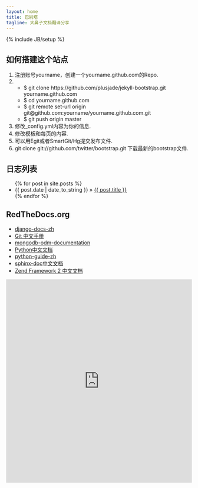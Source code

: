 ```yaml
---
layout: home
title: 巴别塔
tagline: 大鼻子文档翻译分享
---
```

{% include JB/setup %}


<div class="span4">
<h2>如何搭建这个站点</h2>
<p>
<ol>
<li>注册账号yourname，创建一个yourname.github.com的Repo.</li>
<li>
<ul>
	<li>$ git clone https://github.com/plusjade/jekyll-bootstrap.git yourname.github.com</li>
	<li>$ cd yourname.github.com</li>
	<li>$ git remote set-url origin git@github.com:yourname/yourname.github.com.git</li>
	<li>$ git push origin master</li>
</ul>
</li>
<li>修改_config.yml内容为你的信息.</li>
<li>修改模板和每页的内容.</li>
<li>可以用Egit或者SmartGit/Hg提交发布文件.</li>
<li>git clone git://github.com/twitter/bootstrap.git 下载最新的bootstrap文件.</li>
</ol>
</p>
</div>
<div class="span4">
<h2>日志列表</h2>
<p>
<ul class="posts">
  {% for post in site.posts %}
    <li><span>{{ post.date | date_to_string }}</span> &raquo; <a href="{{ BASE_PATH }}{{ post.url }}">{{ post.title }}</a></li>
  {% endfor %}
</ul>
</p>
<h2>RedTheDocs.org</h2>
<p><ul class="posts">
<li><a href="https://django-docs-zh.readthedocs.org">django-docs-zh</a></li>
<li><a href="https://git-reference.readthedocs.org">Git 中文手册</a></li>
<li><a href="https://mongodb-odm-documentation.readthedocs.org">mongodb-odm-documentation</a></li>
<li><a href="https://python-documentation-cn.readthedocs.org">Python中文文档</a></li>
<li><a href="https://sphinx-doc.readthedocs.org">python-guide-zh</a></li>
<li><a href="https://sphinx-doc.readthedocs.org">sphinx-doc中文文档</a></li>
<li><a href="https://zf2-documentation-zh.readthedocs.org">Zend Framework 2 中文文档</a></li>
</ul></p>
</div>
<div class="span4">
<iframe width="100%" height="550" class="share_self"  frameborder="0" scrolling="no" src="http://widget.weibo.com/weiboshow/index.php?language=&width=0&height=550&fansRow=2&ptype=1&speed=0&skin=2&isTitle=1&noborder=1&isWeibo=1&isFans=1&uid=1422986101&verifier=99541cab&dpc=1"></iframe>
</div>


